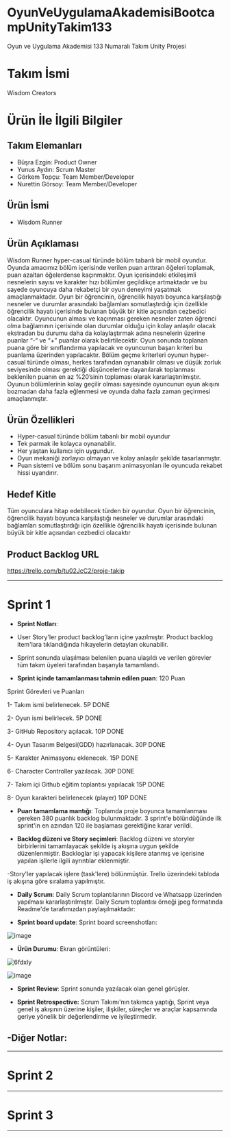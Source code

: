 # OyunVeUygulamaAkademisiBootcampUnityTakim133
Oyun ve Uygulama Akademisi 133 Numaralı Takım Unity Projesi

# **Takım İsmi**

Wisdom Creators

# Ürün İle İlgili Bilgiler

## Takım Elemanları

- Büşra Ezgin: Product Owner
- Yunus Aydın: Scrum Master
- Görkem Topçu: Team Member/Developer
- Nurettin Görsoy: Team Member/Developer

## Ürün İsmi

- Wisdom Runner

## Ürün Açıklaması

Wisdom Runner hyper-casual türünde bölüm tabanlı bir mobil oyundur. Oyunda amacımız bölüm içerisinde verilen puan arttıran öğeleri toplamak, puan azaltan öğelerdense kaçınmaktır. Oyun içerisindeki etkileşimli nesnelerin sayısı ve karakter hızı bölümler geçildikçe artmaktadır ve bu sayede oyuncuya daha rekabetçi bir oyun deneyimi yaşatmak amaçlanmaktadır. Oyun bir öğrencinin, öğrencilik hayatı boyunca karşılaştığı nesneler ve durumlar arasındaki bağlamları somutlaştırdığı için özellikle öğrencilik hayatı içerisinde bulunan büyük bir kitle açısından cezbedici olacaktır. Oyuncunun alması ve kaçınması gereken nesneler zaten öğrenci olma bağlamının içerisinde olan durumlar olduğu için kolay anlaşılır olacak ekstradan bu durumu daha da kolaylaştırmak adına nesnelerin üzerine puanlar “-“ ve “+” puanlar olarak belirtilecektir. Oyun sonunda toplanan puana göre bir sınıflandırma yapılacak ve oyuncunun başarı kriteri bu puanlama üzerinden yapılacaktır. Bölüm geçme kriterleri oyunun hyper-casual türünde olması, herkes tarafından oynanabilir olması ve düşük zorluk seviyesinde olması gerektiği düşüncelerine dayanılarak toplanması beklenilen puanın en az %20’sinin toplaması olarak kararlaştırılmıştır. Oyunun bölümlerinin kolay geçilir olması sayesinde oyuncunun oyun akışını bozmadan daha fazla eğlenmesi ve oyunda daha fazla zaman geçirmesi amaçlanmıştır.

## Ürün Özellikleri

- Hyper-casual türünde bölüm tabanlı bir mobil oyundur
- Tek parmak ile kolayca oynanabilir.
- Her yaştan kullanıcı için uygundur.
- Oyun mekaniği zorlayıcı olmayan ve kolay anlaşılır şekilde tasarlanmıştır.
- Puan sistemi ve bölüm sonu başarım animasyonları ile oyuncuda rekabet hissi uyandırır.

## Hedef Kitle
Tüm oyunculara hitap edebilecek türden bir oyundur. Oyun bir öğrencinin, öğrencilik hayatı boyunca karşılaştığı nesneler ve durumlar arasındaki bağlamları somutlaştırdığı için özellikle öğrencilik hayatı içerisinde bulunan büyük bir kitle açısından cezbedici olacaktır

## Product Backlog URL

https://trello.com/b/tu02JcC2/proje-takip

---

# Sprint 1

- **Sprint Notları**:

- User Story'ler product backlog'ların içine yazılmıştır. Product backlog item'lara tıklandığında hikayelerin detayları okunabilir.
- Sprint sonunda ulaşılması belenilen puana ulaşıldı ve verilen görevler tüm takım üyeleri tarafından başarıyla tamamlandı.

- **Sprint içinde tamamlanması tahmin edilen puan**: 120 Puan

Sprint Görevleri ve Puanları

1- Takım ismi belirlenecek.                               5P           DONE

2- Oyun ismi belirlecek.                                  5P           DONE

3- GitHub Repository açılacak.                            10P          DONE

4- Oyun Tasarım Belgesi(GDD) hazırlanacak.                30P          DONE

5- Karakter Animasyonu eklenecek.                         15P          DONE   

6- Character Controller yazılacak.                        30P          DONE

7- Takım içi Github eğitim toplantısı yapılacak           15P          DONE

8- Oyun karakteri belirlenecek (player)                   10P          DONE


- **Puan tamamlama mantığı**: Toplamda proje boyunca tamamlanması gereken 380 puanlık backlog bulunmaktadır. 3 sprint'e bölündüğünde ilk sprint'in en azından 120 ile başlaması gerektiğine karar verildi.

- **Backlog düzeni ve Story seçimleri**: Backlog düzeni ve storyler birbirlerini tamamlayacak şekilde iş akışına uygun şekilde düzenlenmiştir. Backloglar işi yapacak kişilere atanmış ve içerisine yapılan işllerle ilgili ayrıntılar eklenmiştir.

-Story'ler yapılacak işlere (task'lere) bölünmüştür. Trello üzerindeki tabloda iş akışına göre sıralama yapılmıştır.

- **Daily Scrum**: Daily Scrum toplantılarının Discord ve Whatsapp üzerinden yapılması kararlaştırılmıştır. Daily Scrum toplantısı örneği jpeg formatında Readme'de tarafımızdan paylaşılmaktadır:

- **Sprint board update**: Sprint board screenshotları: 

![image](https://user-images.githubusercontent.com/93587698/167309279-73953c85-3e09-4187-bac0-60d8f9b7bfc8.png)


- **Ürün Durumu**: Ekran görüntüleri:


![6fdxly](https://user-images.githubusercontent.com/93587698/167309434-14d9b3f5-dfe4-4973-b5e4-9d304fd80bd4.gif)

![image](https://user-images.githubusercontent.com/93587698/167309513-a78532de-605d-426e-a139-c79cf551978c.png)



- **Sprint Review**: 
Sprint sonunda yazılacak olan genel görüşler.

- **Sprint Retrospective:**
   Scrum Takımı'nın takımca yaptığı, Sprint veya genel iş akışının üzerine kişiler, ilişkiler, süreçler ve araçlar kapsamında geriye yönelik bir değerlendirme ve iyileştirmedir.

-**Diğer Notlar**:
- 

---

# Sprint 2


---

# Sprint 3

---
